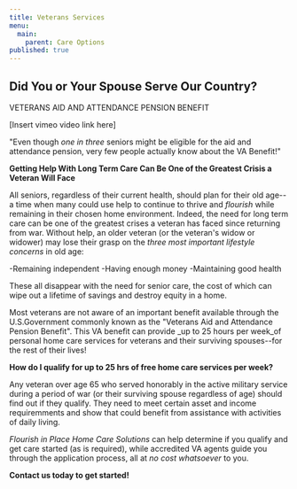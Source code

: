 ```yaml
---
title: Veterans Services
menu:
  main:
    parent: Care Options
published: true
---
```

## Did You or Your Spouse Serve Our Country?

VETERANS AID AND ATTENDANCE PENSION BENEFIT

[Insert vimeo video link here]

"Even though _one in three_ seniors might be eligible for the aid and attendance pension, very few people actually know about the VA Benefit!"

**Getting Help With Long Term Care Can Be One of the Greatest Crisis a Veteran Will Face**

All seniors, regardless of their current health, should plan for their old age--a time when many could use help to continue to thrive and _flourish_ while remaining in their chosen home environment.  Indeed, the need for long term care can be one of the greatest crises a veteran has faced since returning from war.  Without help, an older veteran (or the veteran's widow or widower) may lose their grasp on the _three most important lifestyle concerns_ in old age:

-Remaining independent
-Having enough money
-Maintaining good health

These all disappear with the need for senior care, the cost of which can wipe out a lifetime of savings and destroy equity in a home.

Most veterans are not aware of an important benefit available through the U.S.Government commonly known as the "Veterans Aid and Attendance Pension Benefit".  This VA benefit can provide _up to 25 hours per week_of personal home care services for veterans and their surviving spouses--for the rest of their lives!

**How do I qualify for up to 25 hrs of free home care services per week?**

Any veteran over age 65 who served honorably in the active military service during a period of war (or their surviving spouse regardless of age) should find out if they qualify. They need to meet certain asset and income requiremments and show that could benefit from assistance with activities of daily living.  

_Flourish in Place Home Care Solutions_ can help determine if you qualify and get care started (as is required), while accredited VA agents guide you through the application process, all at _no cost whatsoever_ to you. 

**Contact us today to get started!**




